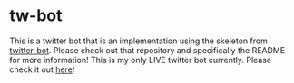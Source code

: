 # tw-bot
This is a twitter bot that is an implementation using the skeleton from [twitter-bot](https://github.com/abspen1/twitter-bot). Please check out that repository and specifically the README for more information! This is my only LIVE twitter bot currently. Please check it out [here](https://twitter.com/Bottimus2)!
